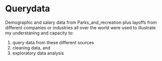 # Querydata
Demographic and salary data from Parks_and_recreation plus layoffs from different companies or industries all over the world were used to illustrate my understaning and capacity to:
1) query data from these different sources
2) cleaning data, and
3) exploratory data analysis
